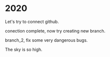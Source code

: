 # 2020
Let's try to connect github.

conection complete, now try creating new branch.

branch_2, fix some very dangerous bugs.


The sky is so high.

